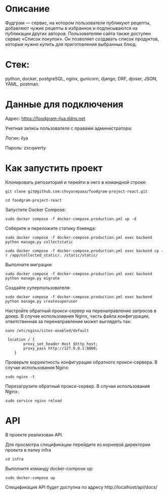 # Описание

Фудграм — сервис, на котором пользователи публикуют рецепты, добавляют чужие рецепты в избранное и подписываются на публикации других авторов. Пользователям сайта также доступен сервис «Список покупок». Он позволяет создавать список продуктов, которые нужно купить для приготовления выбранных блюд.

# Стек:
python, docker, postgreSQL, nginx, gunicorn, django, DRF, djoser, JSON, YAML, postman.

# Данные для подключения
Адрес: https://foodgram-ilya.ddns.net

Учетная запись пользователя с правами администратора:

Логин: ilya

Пароль: zxcqwerty

# Как запустить проект
Клонировать репозиторий и перейти в него в командной строке:
```
git clone git@github.com:chvyarepaxa/foodgram-project-react.git
```

```
cd foodgram-project-react
```

Запустите Docker Compose:

```
sudo docker compose -f docker-compose.production.yml up -d
```

Соберите и переложите статику бэкенда:

```
sudo docker compose -f docker-compose.production.yml exec backend python manage.py collectstatic
```

```
sudo docker compose -f docker-compose.production.yml exec backend cp -r /app/collected_static/. /static/static/
```

Выполните миграции:

```
sudo docker compose -f docker-compose.production.yml exec backend python manage.py migrate
```

Создайте суперпользователя:

```
sudo docker compose -f docker-compose.production.yml exec backend python manage.py createsuperuser
```

Настройте обратный прокси-сервер на перенаправление запросов в докер.
В случае использования Nginx, часть файла конфигурации, ответственная за перенаправление может выглядеть так:

```
nano /etc/nginx/sites-enabled/default
```

```
 location / {
        proxy_set_header Host $http_host;
        proxy_pass http://127.0.0.1:8000;
    }
```

Проверьте корректность конфигурации обратного прокси-сервера.
В случае использования Nginx:

```
sudo nginx -t
```

Перезагрузите обратный прокси-сервер.
В случаи использования Nginx:

```
sudo service nginx reload
```

# API
В проекте реализован API.

Для просмотра спецификации перейдите из корневой директории проекта в папку infra

```
cd infra
```

Выполните команду docker-compose up:

```
sudo docker-compose up
```

Спецификация API будет доступна по адресу http://localhost/api/docs/
